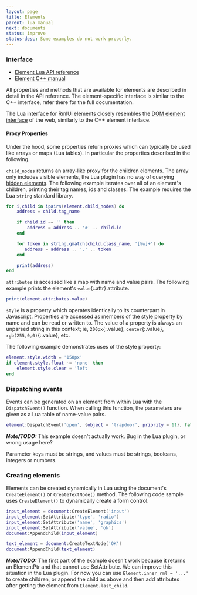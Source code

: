 ```yaml
---
layout: page
title: Elements
parent: lua_manual
next: documents
status: improve
status-desc: Some examples do not work properly.
---
```


### Interface

- [Element Lua API reference](api_reference.html#Element)
- [Element C++ manual](../cpp_manual/elements.html)

All properties and methods that are available for elements are described in detail in the API reference. The element-specific interface is similar to the C++ interface, refer there for the full documentation.

The Lua interface for RmlUi elements closely resembles the [DOM element interface](https://developer.mozilla.org/en-US/docs/Web/API/element) of the web, similarly to the C++ element interface.

#### Proxy Properties

Under the hood, some properties return proxies which can typically be used like arrays or maps (Lua tables). In particular the properties described in the following.

`child_nodes` returns an array-like proxy for the children elements. The array only includes visible elements, the Lua plugin has no way of querying [hidden elements](../cpp_manual/hidden_elements.html). The following example iterates over all of an element's children, printing their tag names, ids and classes. The example requires the Lua `string` standard library.

```lua
for i,child in ipairs(element.child_nodes) do
	address = child.tag_name

	if child.id ~= '' then
		address = address .. '#' .. child.id
	end

	for token in string.gmatch(child.class_name, '[%w]+') do
	   address = address .. '.' .. token
	end

	print(address)
end
```

`attributes` is accessed like a map with name and value pairs. The following example prints the element's `value`{:.attr} attribute.

```lua
print(element.attributes.value)
```

`style` is a property which operates identically to its counterpart in Javascript. Properties are accessed as members of the style property by name and can be read or written to. The value of a property is always an unparsed string in this context; ie, `200px`{:.value}, `center`{:.value}, `rgb(255,0,0)`{:.value}, etc.

The following example demonstrates uses of the style property:

```lua
element.style.width = '150px'
if element.style.float ~= 'none' then
	element.style.clear = 'left'
end
```

### Dispatching events

Events can be generated on an element from within Lua with the `DispatchEvent()` function. When calling this function, the parameters are given as a Lua table of name-value pairs.

```lua
element:DispatchEvent('open', {object = 'trapdoor', priority = 11}, false)
```
***Note/TODO:*** This example doesn't actually work. Bug in the Lua plugin, or wrong usage here?

Parameter keys must be strings, and values must be strings, booleans, integers or numbers.

### Creating elements

Elements can be created dynamically in Lua using the document's `CreateElement()` or `CreateTextNode()` method. The following code sample uses `CreateElement()` to dynamically create a form control.

```lua
input_element = document:CreateElement('input')
input_element:SetAttribute('type', 'radio')
input_element:SetAttribute('name', 'graphics')
input_element:SetAttribute('value', 'ok')
document:AppendChild(input_element)

text_element = document:CreateTextNode('OK')
document:AppendChild(text_element)
```
***Note/TODO:*** The first part of the example doesn't work because it returns an ElementPtr and that cannot use SetAttribute. We can improve this situation in the Lua plugin. For now you can use `Element.inner_rml = '...'` to create children, or append the child as above and then add attributes after getting the element from `Element.last_child`.
